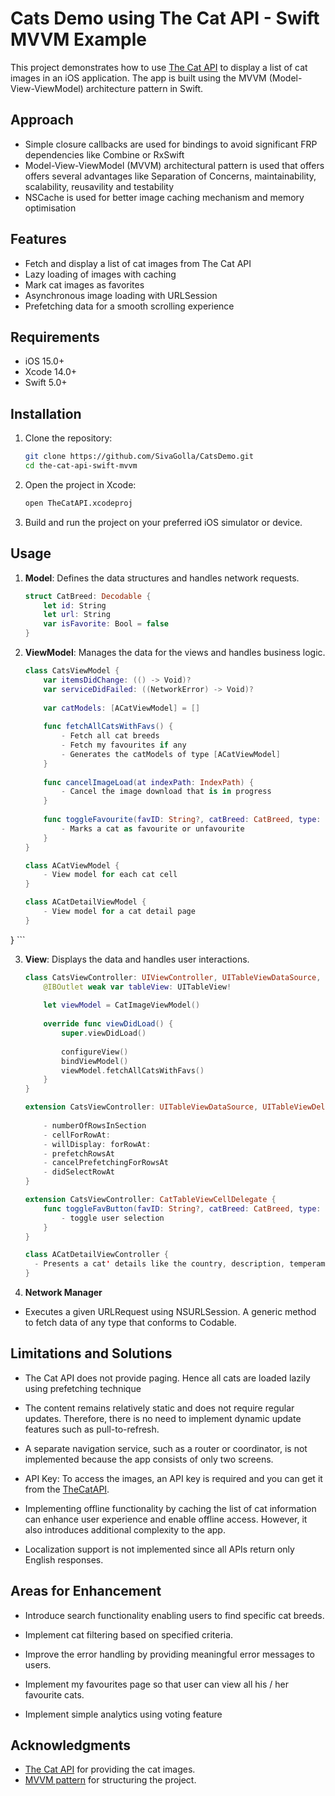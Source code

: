 # Cats Demo using The Cat API - Swift MVVM Example

This project demonstrates how to use [The Cat API](https://thecatapi.com/) to display a list of cat images in an iOS application. The app is built using the MVVM (Model-View-ViewModel) architecture pattern in Swift.

## Approach
- Simple closure callbacks are used for bindings to avoid significant FRP dependencies like Combine or RxSwift
- Model-View-ViewModel (MVVM) architectural pattern is used that offers offers several advantages like Separation of Concerns, maintainability, scalability, reusavility and testability
- NSCache is used for better image caching mechanism and memory optimisation
 
## Features

- Fetch and display a list of cat images from The Cat API
- Lazy loading of images with caching
- Mark cat images as favorites
- Asynchronous image loading with URLSession
- Prefetching data for a smooth scrolling experience

## Requirements

- iOS 15.0+
- Xcode 14.0+
- Swift 5.0+

## Installation

1. Clone the repository:
    ```sh
    git clone https://github.com/SivaGolla/CatsDemo.git
    cd the-cat-api-swift-mvvm
    ```

2. Open the project in Xcode:
    ```sh
    open TheCatAPI.xcodeproj
    ```

3. Build and run the project on your preferred iOS simulator or device.

## Usage

1. **Model**: Defines the data structures and handles network requests.
    ```swift
    struct CatBreed: Decodable {
        let id: String
        let url: String
        var isFavorite: Bool = false
    }
    ```    

2. **ViewModel**: Manages the data for the views and handles business logic.
    ```swift
    class CatsViewModel {
        var itemsDidChange: (() -> Void)?
        var serviceDidFailed: ((NetworkError) -> Void)?
        
        var catModels: [ACatViewModel] = []
            
        func fetchAllCatsWithFavs() {
            - Fetch all cat breeds
            - Fetch my favourites if any
            - Generates the catModels of type [ACatViewModel]
        }
            
        func cancelImageLoad(at indexPath: IndexPath) {
            - Cancel the image download that is in progress
        }
        
        func toggleFavourite(favID: String?, catBreed: CatBreed, type: FavOpType) {
            - Marks a cat as favourite or unfavourite 
        }
    }
    
    class ACatViewModel {
        - View model for each cat cell
    }
    
    class ACatDetailViewModel {
        - View model for a cat detail page
    }
}
    ```

3. **View**: Displays the data and handles user interactions.
    ```swift
    class CatsViewController: UIViewController, UITableViewDataSource, UITableViewDelegate {
        @IBOutlet weak var tableView: UITableView!
        
        let viewModel = CatImageViewModel()
        
        override func viewDidLoad() {
            super.viewDidLoad()
            
            configureView()
            bindViewModel()
            viewModel.fetchAllCatsWithFavs()
        }
    }
    
    extension CatsViewController: UITableViewDataSource, UITableViewDelegate, UITableViewDataSourcePrefetching {
        
        - numberOfRowsInSection
        - cellForRowAt:
        - willDisplay: forRowAt:
        - prefetchRowsAt
        - cancelPrefetchingForRowsAt
        - didSelectRowAt
    }
    
    extension CatsViewController: CatTableViewCellDelegate {
        func toggleFavButton(favID: String?, catBreed: CatBreed, type: FavOpType) {
            - toggle user selection
        }
    }
    
    class ACatDetailViewController {
      - Presents a cat' details like the country, description, temperament etc
    }
    ```

4. **Network Manager**
- Executes a given URLRequest using NSURLSession. A generic method to fetch data of any type that conforms to Codable.


## Limitations and Solutions

- The Cat API does not provide paging. Hence all cats are loaded lazily using prefetching technique

- The content remains relatively static and does not require regular updates. Therefore, there is no need to implement dynamic update features such as pull-to-refresh.

- A separate navigation service, such as a router or coordinator, is not implemented because the app consists of only two screens.

- API Key: To access the images, an API key is required and you can get it from the [TheCatAPI](https://thecatapi.com/).   

- Implementing offline functionality by caching the list of cat information can enhance user experience and enable offline access. However, it also introduces additional complexity to the app.

- Localization support is not implemented since all APIs return only English responses.

## Areas for Enhancement

- Introduce search functionality enabling users to find specific cat breeds.

- Implement cat filtering based on specified criteria.

- Improve the error handling by providing meaningful error messages to users.

- Implement my favourites page so that user can view all his / her favourite cats.

- Implement simple analytics using voting feature

## Acknowledgments

- [The Cat API](https://thecatapi.com/) for providing the cat images.
- [MVVM pattern](https://en.wikipedia.org/wiki/Model–view–viewmodel) for structuring the project.

